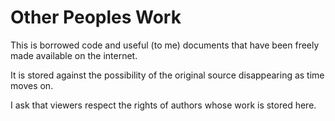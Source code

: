 # Other Peoples Work

This is borrowed code and useful (to me) documents that have been freely made available on the internet.

It is stored against the possibility of the original source disappearing as time moves on.

I ask that viewers respect the rights of authors whose work is stored here.
